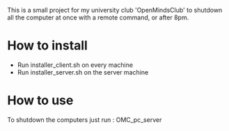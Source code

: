 This is a small project for my university club 'OpenMindsClub' to shutdown all the computer at once with a remote command, or after 8pm.

# How to install

- Run installer_client.sh on every machine
- Run installer_server.sh on the server machine

# How to use

To shutdown the computers just run : OMC_pc_server
